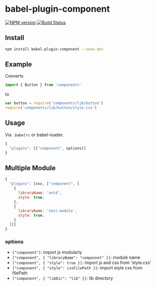 # babel-plugin-component

[![NPM version](https://img.shields.io/npm/v/babel-plugin-component.svg)](https://npmjs.org/package/babel-plugin-component)
[![Build Status](https://img.shields.io/travis/qingwei-li/babel-plugin-component.svg)](https://travis-ci.org/qingwei-li/babel-plugin-component)

## Install

```bash
npm install babel-plugin-component --save-dev
```

## Example

Converts

```javascript
import { Button } from 'components'
```

to

```javascript
var button = require('components/lib/button')
require('components/lib/button/style.css')
```

## Usage

Via `.babelrc` or babel-loader.

```javascript
{
  "plugins": [["component", options]]
}
```

## Multiple Module
```javascript
{
  "plugins": [xxx, ["component", [
    {
      libraryName: 'antd',
      style: true,
    },
    {
      libraryName: 'test-module',
      style: true,
    }
  ]]]
}
```

### options

- `["component"]`: import js modularly
- `["component", { "libraryName": "componnet" }]`: module name
- `["component", { "style": true }]`: import js and css from 'style.css'
- `["component", { "style": cssFilePath }]`: import style css from filePath
- `["component", { "libDir": "lib" }]`: lib directory
